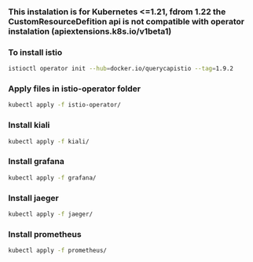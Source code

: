 ### This instalation is for Kubernetes <=1.21, fdrom 1.22 the CustomResourceDefition api is not compatible with operator instalation (apiextensions.k8s.io/v1beta1)

### To install istio
```bash
istioctl operator init --hub=docker.io/querycapistio --tag=1.9.2
```

### Apply files in istio-operator folder
```bash
kubectl apply -f istio-operator/
```

### Install kiali
```bash
kubectl apply -f kiali/
```

### Install grafana
```bash
kubectl apply -f grafana/
```

### Install jaeger
```bash
kubectl apply -f jaeger/
```

### Install prometheus
```bash
kubectl apply -f prometheus/
```